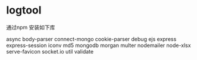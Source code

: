 # logtool

通过npm 安装如下库

async
body-parser
connect-mongo
cookie-parser
debug
ejs
express
express-session
iconv
md5
mongodb
morgan
multer
nodemailer
node-xlsx
serve-favicon
socket.io
util
validate



